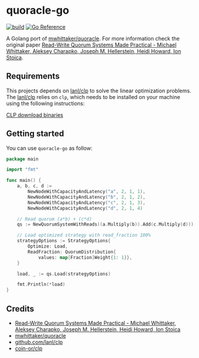 # quoracle-go

[![build](https://github.com/samueleresca/quoracle-go/actions/workflows/build.yml/badge.svg)](https://github.com/samueleresca/quoracle-go/actions/workflows/build.yml)
[![Go Reference](https://pkg.go.dev/badge/github.com/samueleresca/quoracle-go.svg)](https://pkg.go.dev/github.com/samueleresca/quoracle-go)

A Golang port of [mwhittaker/quoracle](https://github.com/mwhittaker/quoracle).
For more information check the original paper [Read-Write Quorum Systems Made Practical - Michael Whittaker, Aleksey Charapko, Joseph M. Hellerstein, Heidi Howard, Ion Stoica](https://mwhittaker.github.io/publications/quoracle.pdf).

## Requirements

This projects depends on [lanl/clp](https://github.com/lanl/clp) to solve the linear optimization problems.
The [lanl/clp](https://github.com/lanl/clp) relies on `clp`, which needs to be installed on your machine using the following instructions:

[CLP download binaries](https://github.com/coin-or/Clp#binaries)

## Getting started

You can use `quoracle-go` as follow:

```go
package main

import "fmt"

func main() {
	a, b, c, d :=
		NewNodeWithCapacityAndLatency("a", 2, 1, 1),
		NewNodeWithCapacityAndLatency("b", 2, 1, 2),
		NewNodeWithCapacityAndLatency("c", 2, 1, 3),
		NewNodeWithCapacityAndLatency("d", 2, 1, 4)

	// Read quorum (a*b) + (c*d)
	qs := NewQuorumSystemWithReads((a.Multiply(b)).Add(c.Multiply(d)))

	// Load optimized strategy with read_fraction 100%
	strategyOptions := StrategyOptions{
		Optimize: Load,
		ReadFraction: QuorumDistribution{
			values: map[Fraction]Weight{1: 1}},
	}

	load, _ := qs.Load(strategyOptions)

	fmt.Println(*load)
}
```


## Credits

- [Read-Write Quorum Systems Made Practical - Michael Whittaker, Aleksey Charapko, Joseph M. Hellerstein, Heidi Howard, Ion Stoica](https://mwhittaker.github.io/publications/quoracle.pdf)
- [mwhittaker/quoracle](https://github.com/mwhittaker/quoracle)
- [github.com/lanl/clp](https://github.com/lanl/clp)
- [coin-or/clp](https://github.com/coin-or/Clp)
